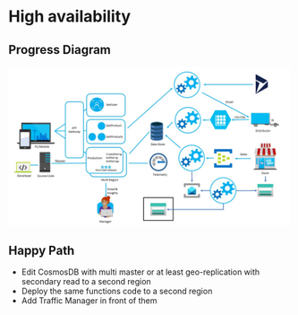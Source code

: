 # High availability

## Progress Diagram

![Final progress diagram](/images/final-progress-diagram.jpg)

## Happy Path

* Edit CosmosDB with multi master or at least geo-replication with secondary read to a second region
* Deploy the same functions code to a second region
* Add Traffic Manager in front of them
